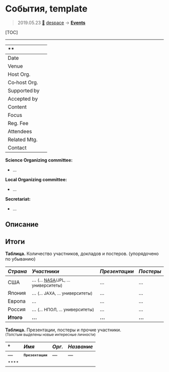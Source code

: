 # События, template
> 2019.05.23 [🚀](../index/index.md) [despace](index.md) → **[Events](event.md)**

[TOC]

---


|**| |
|:--|:--|
|Date| |
|Venue| |
|Host Org.| |
|Co‑host Org.| |
|Supported by| |
|Accepted by| |
|Content| |
|Focus| |
|Reg. Fee| |
|Attendees| |
|Related Mtg.| |
|Contact| |

**Science Organizing committee:**

   - …

**Local Organizing committee:**

   - …

**Secretariat:**

   - …



## Описание



<p style="page-break-after: always"> </p>

## Итоги

**Таблица.** Количество участников, докладов и постеров. (упорядочено по убыванию)

|*Страна*|*Участники*|*Презентации*|*Постеры*|
|:--|:--|:--|:--|
|США|… <small>(… [NASA](zz_nasa.md)/JPL, … университеты)</small>|…|…|
|Япония|… <small>(… JAXA, … университеты)</small>|…|…|
|Европа|…|…|…|
|Россия|… <small>(… НПОЛ, … университеты)</small>|…|…|
|**Итого**|**…**|**…**|**…**|


<p style="page-break-after: always"> </p>

**Таблица.** Презентации, постеры и прочие участники.  
<small>(Толстым выделены новые интересные личности)</small>

|°|*Имя*|*Орг.*|*Название*|
|:--|:--|:--|:--|
|—|**<small>`Презентации`</small>**|—|—|
|<small>****</small>|<small></small>|<small></small>|<small></small>|

